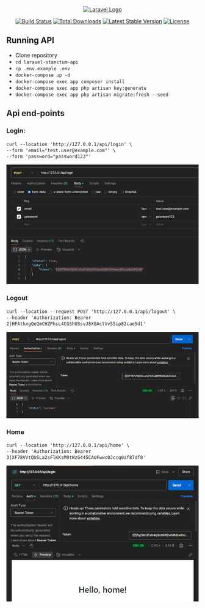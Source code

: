 <p align="center"><a href="https://laravel.com" target="_blank"><img src="https://raw.githubusercontent.com/laravel/art/master/logo-lockup/5%20SVG/2%20CMYK/1%20Full%20Color/laravel-logolockup-cmyk-red.svg" width="400" alt="Laravel Logo"></a></p>

<p align="center">
<a href="https://github.com/laravel/framework/actions"><img src="https://github.com/laravel/framework/workflows/tests/badge.svg" alt="Build Status"></a>
<a href="https://packagist.org/packages/laravel/framework"><img src="https://img.shields.io/packagist/dt/laravel/framework" alt="Total Downloads"></a>
<a href="https://packagist.org/packages/laravel/framework"><img src="https://img.shields.io/packagist/v/laravel/framework" alt="Latest Stable Version"></a>
<a href="https://packagist.org/packages/laravel/framework"><img src="https://img.shields.io/packagist/l/laravel/framework" alt="License"></a>
</p>

## Running API

- Clone repository
- ```cd laravel-stanctum-api```
- ```cp .env.example .env```
- ```docker-compose up -d```
- ```docker-compose exec app composer install```
- ```docker-compose exec app php artisan key:generate```
- ```docker-compose exec app php artisan migrate:fresh --seed```

## Api end-points

### Login:

```
curl --location 'http://127.0.0.1/api/login' \
--form 'email="test.user@example.com"' \
--form 'password="password123"'
```

![img.png](img.png)

### Logout

```
curl --location --request POST 'http://127.0.0.1/api/logout' \
--header 'Authorization: Bearer 2|HFAtkxgQeQmCHZPhsL4CGShUSsvJ8XGActVv55ip82cae5d1'
```

![img_2.png](img_2.png)

### Home

```
curl --location 'http://127.0.0.1/api/home' \
--header 'Authorization: Bearer 3|XF78VVtQUSLa2sFlKKsM9tWzG445CAUFwwc0Jccq0af87df8'
```

![img_3.png](img_3.png)

